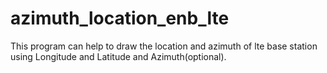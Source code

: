 # azimuth_location_enb_lte
This program can help to draw the location and azimuth of lte base station using Longitude and Latitude and Azimuth(optional).
